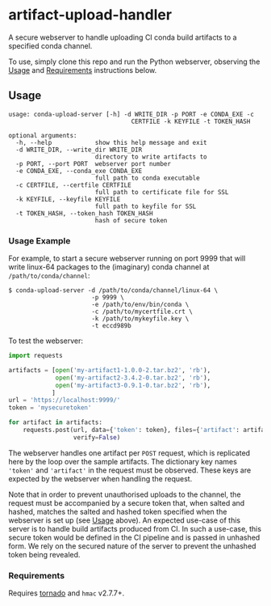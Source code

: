# artifact-upload-handler

A secure webserver to handle uploading CI conda build artifacts to a specified conda channel.

To use, simply clone this repo and run the Python webserver, observing the
[Usage](#usage) and [Requirements](#requirements) instructions below.


## Usage

```
usage: conda-upload-server [-h] -d WRITE_DIR -p PORT -e CONDA_EXE -c
                                  CERTFILE -k KEYFILE -t TOKEN_HASH

optional arguments:
  -h, --help            show this help message and exit
  -d WRITE_DIR, --write_dir WRITE_DIR
                        directory to write artifacts to
  -p PORT, --port PORT  webserver port number
  -e CONDA_EXE, --conda_exe CONDA_EXE
                        full path to conda executable
  -c CERTFILE, --certfile CERTFILE
                        full path to certificate file for SSL
  -k KEYFILE, --keyfile KEYFILE
                        full path to keyfile for SSL
  -t TOKEN_HASH, --token_hash TOKEN_HASH
                        hash of secure token
```


### Usage Example 

For example, to start a secure webserver running on port 9999 that will write
linux-64 packages to the (imaginary) conda channel at ``/path/to/conda/channel``:

```
$ conda-upload-server -d /path/to/conda/channel/linux-64 \
                       -p 9999 \
                       -e /path/to/env/bin/conda \
                       -c /path/to/mycertfile.crt \
                       -k /path/to/mykeyfile.key \
                       -t eccd989b

```

To test the webserver:

```python
import requests

artifacts = [open('my-artifact1-1.0.0-2.tar.bz2', 'rb'),
             open('my-artifact2-3.4.2-0.tar.bz2', 'rb'),
             open('my-artifact3-0.9.1-0.tar.bz2', 'rb'),
            ]
url = 'https://localhost:9999/'
token = 'mysecuretoken'

for artifact in artifacts:
    requests.post(url, data={'token': token}, files={'artifact': artifact},
                  verify=False)

```

The webserver handles one artifact per ``POST`` request, which is replicated
here by the loop over the sample artifacts.
The dictionary key names ``'token'`` and ``'artifact'`` in the request must be
observed. These keys are expected by the webserver when handling the request.

Note that in order to prevent unauthorised uploads to the channel, the request 
must be accompanied by a secure token that, when salted and hashed, matches the
salted and hashed token specified when the webserver is set up
(see [Usage](#usage) above). An expected use-case of this server is to handle
build artifacts produced from CI. In such a use-case, this secure token would be
defined in the CI pipeline and is passed in unhashed form. We rely on the secured
nature of the server to prevent the unhashed token being revealed.


### Requirements

Requires [tornado](http://www.tornadoweb.org/en/stable/index.html) and ``hmac`` v2.7.7+.
